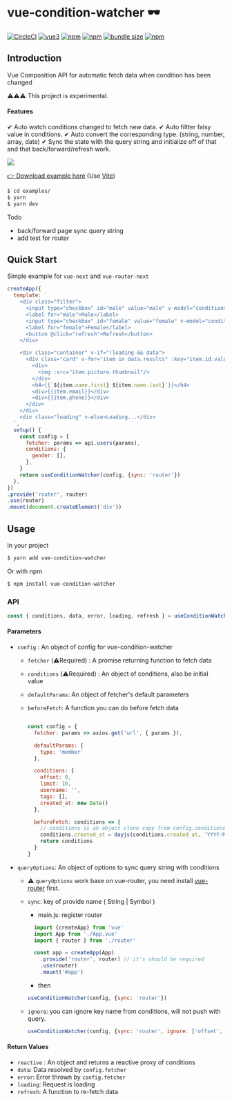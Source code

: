 # vue-condition-watcher 🕶

[![CircleCI](https://circleci.com/gh/runkids/vue-condition-watcher.svg?style=svg)](https://circleci.com/gh/runkids/vue-condition-watcher) [![vue3](https://img.shields.io/badge/vue-3.x-brightgreen.svg)](https://vuejs.org/) [![npm](https://img.shields.io/npm/v/vue-condition-watcher.svg)](https://www.npmjs.com/package/vue-condition-watcher)  [![npm](https://img.shields.io/npm/dt/vue-condition-watcher.svg)](https://www.npmjs.com/package/vue-condition-watcher) [![bundle size](https://badgen.net/bundlephobia/minzip/vue-condition-watcher)](https://bundlephobia.com/result?p=vue-condition-watcher) [![npm](https://img.shields.io/npm/l/vue-condition-watcher.svg)](https://github.com/runkids/vue-condition-watcher/blob/master/LICENSE)

## Introduction
Vue Composition API for automatic fetch data when condition has been changed

⚠️⚠️⚠️ This project is experimental.

#### Features
  ✔ Auto watch conditions changed to fetch new data.
  ✔ Auto filtter falsy value in conditions.
  ✔ Auto convert the corresponding type. (string, number, array, date)
  ✔ Sync the state with the query string and initialize off of that and that back/forward/refresh work.

  <img src="https://github.com/runkids/vue-condition-watcher/blob/master/examples/vue-conditions-watcher.gif?raw=true"/>

[👉 Download example here](https://github.com/runkids/vue-condition-watcher/tree/master/examples) (Use [Vite](https://github.com/vuejs/vite))
```bash
$ cd examples/
$ yarn 
$ yarn dev
````

Todo 
  * back/forward page sync query string
  * add test for router
## Quick Start

Simple example for `vue-next` and `vue-router-next`
```javascript
createApp({
  template: `
    <div class="filter">
      <input type="checkbox" id="male" value="male" v-model="conditions.gender">
      <label for="male">Male</label>
      <input type="checkbox" id="female" value="female" v-model="conditions.gender">
      <label for="female">Female</label>
      <button @click="refresh">Refresh</button>
    </div>

    <div class="container" v-if="!loading && data">
      <div class="card" v-for="item in data.results" :key="item.id.value">
        <div>
          <img :src="item.picture.thumbnail"/>
        </div>
        <h4>{{`${item.name.first} ${item.name.last}`}}</h4>
        <div>{{item.email}}</div>
        <div>{{item.phone}}</div>
      </div>
    </div>
    <div class="loading" v-else>Loading...</div>
  `,
  setup() {
    const config = {
      fetcher: params => api.users(params),
      conditions: {
        gender: [],
      },
    }
    return useConditionWatcher(config, {sync: 'router'})
  },
})
.provide('router', router)
.use(router)
.mount(document.createElement('div'))
```

## Usage
In your project
```bash
$ yarn add vue-condition-watcher
```
Or with npm
```bash
$ npm install vue-condition-watcher
```

### API

```js
const { conditions, data, error, loading, refresh } = useConditionWatcher(config, queryOptions)
```

#### Parameters

- `config` : An object of config for vue-condition-watcher
  * `fetcher` (⚠️Required) : A promise returning function to fetch data
  * `conditions` (⚠️Required) : An object of conditions, also be initial value
  * `defaultParams`: An object of fetcher's default parameters
  * `beforeFetch`: A function you can do before fetch data

    ```javascript

    const config = {
      fetcher: params => axios.get('url', { params }),

      defaultParams: {
        type: 'member'
      },

      conditions: {
        offset: 0,
        limit: 10,
        username: '',
        tags: [],
        created_at: new Date()
      },

      beforeFetch: conditions => {
        // conditions is an object clone copy from config.conditions
        conditions.created_at = dayjs(conditions.created_at, 'YYYY-MM-DD');
        return conditions
      }
    }
    ```
  
* `queryOptions`: An object of options to sync query string with conditions
  * ⚠️ `queryOptions` work base on vue-router, you need install [vue-router](https://www.npmjs.com/package/vue-router/v/4.0.0-alpha.12) first.
  * `sync`: key of provide name ( String | Symbol )
    * main.js: register router
    ```javascript
      import {createApp} from 'vue'
      import App from './App.vue'
      import { router } from './router'

      const app = createApp(App)
        .provide('router', router) // it's should be required
        .use(router)
        .mount('#app')
    ```
    * then
    ```javascript
    useConditionWatcher(config, {sync: 'router'})
    ```

  * `ignore`: you can ignore key name from conditions, will not push with query.

    ```javascript
    useConditionWatcher(config, {sync: 'router', ignore: ['offset', 'limit']})
    ```
   

#### Return Values
- `reactive` : An object and returns a reactive proxy of conditions
- `data`: Data resolved by `config.fetcher`
- `error`: Error thrown by `config.fetcher`  
- `loading`: Request is loading
- `refresh`: A function to re-fetch data  
